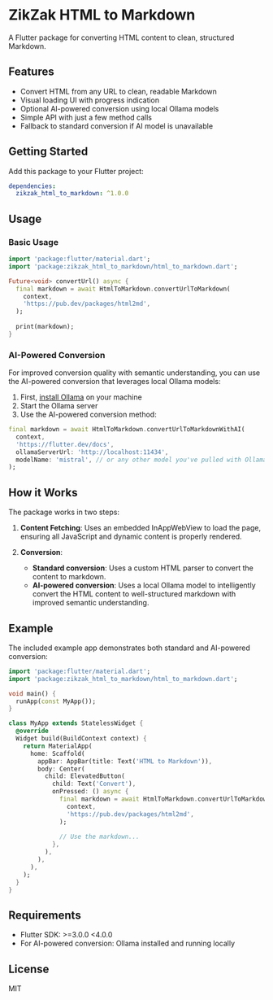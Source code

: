 # ZikZak HTML to Markdown

A Flutter package for converting HTML content to clean, structured Markdown.

## Features

- Convert HTML from any URL to clean, readable Markdown
- Visual loading UI with progress indication
- Optional AI-powered conversion using local Ollama models
- Simple API with just a few method calls
- Fallback to standard conversion if AI model is unavailable

## Getting Started

Add this package to your Flutter project:

```yaml
dependencies:
  zikzak_html_to_markdown: ^1.0.0
```

## Usage

### Basic Usage

```dart
import 'package:flutter/material.dart';
import 'package:zikzak_html_to_markdown/html_to_markdown.dart';

Future<void> convertUrl() async {
  final markdown = await HtmlToMarkdown.convertUrlToMarkdown(
    context,
    'https://pub.dev/packages/html2md',
  );
  
  print(markdown);
}
```

### AI-Powered Conversion

For improved conversion quality with semantic understanding, you can use the AI-powered conversion that leverages local Ollama models:

1. First, [install Ollama](https://ollama.ai/download) on your machine
2. Start the Ollama server
3. Use the AI-powered conversion method:

```dart
final markdown = await HtmlToMarkdown.convertUrlToMarkdownWithAI(
  context,
  'https://flutter.dev/docs',
  ollamaServerUrl: 'http://localhost:11434',
  modelName: 'mistral', // or any other model you've pulled with Ollama
);
```

## How it Works

The package works in two steps:

1. **Content Fetching**: Uses an embedded InAppWebView to load the page, ensuring all JavaScript and dynamic content is properly rendered.

2. **Conversion**: 
   - **Standard conversion**: Uses a custom HTML parser to convert the content to markdown.
   - **AI-powered conversion**: Uses a local Ollama model to intelligently convert the HTML content to well-structured markdown with improved semantic understanding.

## Example

The included example app demonstrates both standard and AI-powered conversion:

```dart
import 'package:flutter/material.dart';
import 'package:zikzak_html_to_markdown/html_to_markdown.dart';

void main() {
  runApp(const MyApp());
}

class MyApp extends StatelessWidget {
  @override
  Widget build(BuildContext context) {
    return MaterialApp(
      home: Scaffold(
        appBar: AppBar(title: Text('HTML to Markdown')),
        body: Center(
          child: ElevatedButton(
            child: Text('Convert'),
            onPressed: () async {
              final markdown = await HtmlToMarkdown.convertUrlToMarkdown(
                context,
                'https://pub.dev/packages/html2md',
              );
              
              // Use the markdown...
            },
          ),
        ),
      ),
    );
  }
}
```

## Requirements

- Flutter SDK: >=3.0.0 <4.0.0
- For AI-powered conversion: Ollama installed and running locally

## License

MIT